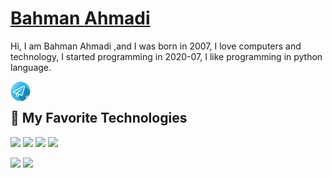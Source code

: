 
# <a href="http://bahman-backup.ir/cv"> Bahman Ahmadi </a>

Hi, I am Bahman Ahmadi ,and I was born in 2007, I love computers and technology, I started programming in 2020-07, I like programming in python language.

<a href="https://t.me/Bprogrammer">
	<img align="left" alt="Bahman Ahmadi | Telegram" width="32px" src="https://github.com/sina-devel/sina-devel/blob/main/img/telegram.png" />
</a>
<br>

## 🔧 My Favorite Technologies
![](https://img.shields.io/badge/OS-Linux-informational?style=flat&logo=linux&logoColor=white&color=informational)
![](https://img.shields.io/badge/Editor-VsCode-informational?style=flat&logo=VsCode-idea&logoColor=white&color=informational)
![](https://img.shields.io/badge/Code-Python-informational?style=flat&logo=python&logoColor=white&color=informational)
![](https://img.shields.io/badge/Tools-Selenium-informational?style=flat&logo=selenium&logoColor=white&color=informational)

![](https://github-readme-stats.vercel.app/api/top-langs/?username=Bahman-Ahmadi&bg_color=30,e96443,904e95&title_color=fff&text_color=fff&count_private=true)
![](https://github-readme-stats.vercel.app/api?username=Bahman-Ahmadi&show_icons=true&bg_color=30,e96443,904e95&title_color=fff&text_color=fff&count_private=true)
